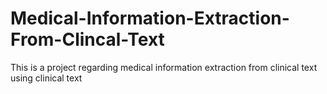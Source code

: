 # Medical-Information-Extraction-From-Clincal-Text
This is a project regarding medical information extraction from clinical text using clinical text
